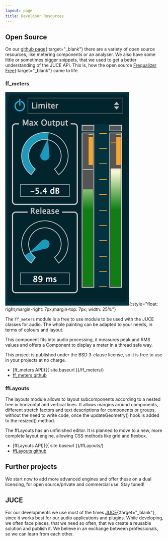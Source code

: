 ```yaml
---
layout: page
title: Developer Resources
---
```


## Open Source

On our [github page](https://github.com/ffAudio/){:target="_blank"} there are a variety of open source resources, like metering components or an analyser.
We also have some little or sometimes bigger snippets, that we used to get a better understanding of the JUCE API. This is, how the open source [Frequalizer Free](https://github.com/ffAudio/Frequalizer/){:target="_blank"} came to life.

### ff_meters

![ff_meters](/img/meters_screenshot.png){:style="float: right;margin-right: 7px;margin-top: 7px; width: 25%"}

The `ff_meters` module is a free to use module to be used with the JUCE classes for audio. The whole painting can be adapted to your needs, in terms of colours and layout.

This component fits into audio processing, it measures peak and RMS values and offers a Component to display a meter in a thread safe way.

This project is published under the BSD 3-clause license, so it is free to use in your projects at no charge.

- [ff_meters API]({{ site.baseurl }}/ff_meters/)
- [ff_meters github](https://github.com/ffAudio/ff_meters/)

### ffLayouts

The layouts module allows to layout subcomponents according to a nested tree in horizontal and vertical lines. It allows margins around components, different stretch factors and text descriptions for components or groups, without the need to write code, once the updateGeometry() hook is added to the resized() method.

The ffLayouts has an unfinished editor. It is planned to move to a new, more complete layout engine, allowing CSS methods like grid and flexbox.

- [ffLayouts API]({{ site.baseurl }}/ffLayouts/)
- [ffLayouts github](https://github.com/ffAudio/ffLayouts/)

## Further projects

We start now to add more advanced engines and offer these on a dual licensing, for open source/private and commercial use. Stay tuned!

## JUCE

For our developments we use most of the times [JUCE](https://juce.com){:target="_blank"}, since it works best for our audio applications and plugins.
While developing, we often face pieces, that we need so often, that we create a reusable solution and publish it. We believe in an exchange between professionals, so we can learn from each other.

